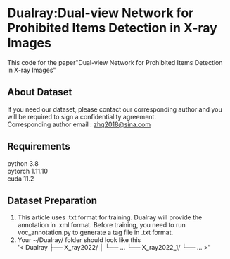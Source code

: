 # Dualray:Dual-view Network for Prohibited Items Detection in X-ray Images
This code for the paper"Dual-view Network for Prohibited Items Detection in X-ray Images"  

## About Dataset
If you need our dataset, please contact our corresponding author and you will be required to sign a confidentiality agreement.  
Corresponding author email : zhg2018@sina.com  

## Requirements
python 3.8  
pytorch 1.11.10  
cuda 11.2  

## Dataset Preparation
1. This article uses .txt format for training. Dualray will provide the annotation in .xml format. Before training, you need to run voc_annotation.py to generate a tag file in .txt format.  
2. Your ~/Dualray/ folder should look like this  
'<
Dualray
├── X_ray2022/
│   └── ...
└── X_ray2022_1/ 
    └── ...
          >'
